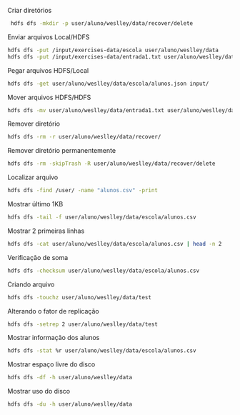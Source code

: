 Criar diretórios
```bash
 hdfs dfs -mkdir -p user/aluno/weslley/data/recover/delete
```

Enviar arquivos Local/HDFS
```bash
hdfs dfs -put /input/exercises-data/escola user/aluno/weslley/data
hdfs dfs -put /input/exercises-data/entrada1.txt user/aluno/weslley/data
```


Pegar arquivos HDFS/Local
```bash
hdfs dfs -get user/aluno/weslley/data/escola/alunos.json input/
```


Mover arquivos HDFS/HDFS
```bash
hdfs dfs -mv user/aluno/weslley/data/entrada1.txt user/aluno/weslley/data/recover/
```


Remover diretório
```bash
hdfs dfs -rm -r user/aluno/weslley/data/recover/
```

Remover diretório permanentemente
```bash
hdfs dfs -rm -skipTrash -R user/aluno/weslley/data/recover/delete
```

Localizar arquivo
```bash
hdfs dfs -find /user/ -name "alunos.csv" -print
```


Mostrar último 1KB
```bash
hdfs dfs -tail -f user/aluno/weslley/data/escola/alunos.csv
```

Mostrar 2 primeiras linhas
```bash
hdfs dfs -cat user/aluno/weslley/data/escola/alunos.csv | head -n 2
```


Verificação de soma
```bash
hdfs dfs -checksum user/aluno/weslley/data/escola/alunos.csv
```


Criando arquivo
```bash
hdfs dfs -touchz user/aluno/weslley/data/test
```


Alterando o fator de replicação
```bash
hdfs dfs -setrep 2 user/aluno/weslley/data/test
```


Mostrar informação dos alunos
```bash
hdfs dfs -stat %r user/aluno/weslley/data/escola/alunos.csv
```


Mostrar espaço livre do disco
```bash
hdfs dfs -df -h user/aluno/weslley/data
```

Mostrar uso do disco
```bash
hdfs dfs -du -h user/aluno/weslley/data
```